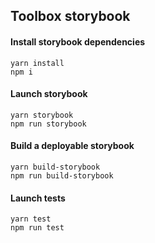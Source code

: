 ## Toolbox storybook

#### Install storybook dependencies

```
yarn install
npm i
```

#### Launch storybook

```
yarn storybook
npm run storybook
```

#### Build a deployable storybook

```
yarn build-storybook
npm run build-storybook
```

#### Launch tests

```
yarn test
npm run test
```
